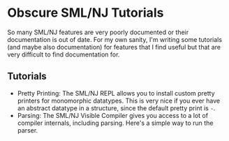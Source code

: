 # Obscure SML/NJ Tutorials 

So many SML/NJ features are very poorly documented or their documentation is out of date. For my own sanity, I'm writing
some tutorials (and maybe also documentation) for features that I find useful but that are very difficult to 
find documentation for. 

## Tutorials 

* Pretty Printing: The SML/NJ REPL allows you to install custom pretty printers for monomorphic datatypes. This is very 
                   nice if you ever have an abstract datatype in a structure, since the default pretty print is `-`.
* Parsing: The SML/NJ Visible Compiler gives you access to a lot of compiler internals, including parsing. Here's a 
           simple way to run the parser. 
